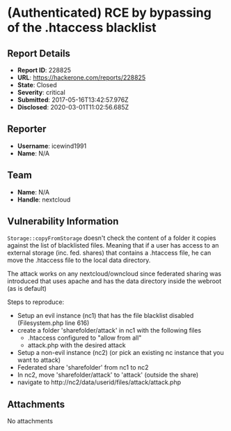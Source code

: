 # (Authenticated) RCE by bypassing of the .htaccess blacklist

## Report Details
- **Report ID**: 228825
- **URL**: https://hackerone.com/reports/228825
- **State**: Closed
- **Severity**: critical
- **Submitted**: 2017-05-16T13:42:57.976Z
- **Disclosed**: 2020-03-01T11:02:56.685Z

## Reporter
- **Username**: icewind1991
- **Name**: N/A

## Team
- **Name**: N/A
- **Handle**: nextcloud

## Vulnerability Information
`Storage::copyFromStorage` doesn't check the content of a folder it copies against the list of blacklisted files.
Meaning that if a user has access to an external storage (inc. fed. shares) that contains a .htaccess file, he can move the .htaccess file to the local data directory.

The attack works on any nextcloud/owncloud since federated sharing was introduced that uses apache and has the data directory inside the webroot (as is default)

Steps to reproduce:
- Setup an evil instance (nc1) that has the file blacklist disabled (Filesystem.php line 616)
- create a folder 'sharefolder/attack' in nc1 with the following files
  - .htaccess configured to "allow from all"
  - attack.php with the desired attack
- Setup a non-evil instance (nc2) (or pick an existing nc instance that you want to attack)
- Federated share 'sharefolder' from nc1 to nc2
- In nc2, move 'sharefolder/attack' to 'attack' (outside the share)
- navigate to http://nc2/data/userid/files/attack/attack.php

## Attachments
No attachments
